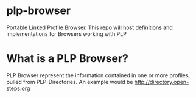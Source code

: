 plp-browser
===========

Portable Linked Profile Browser. This repo will host definitions and implementations for Browsers working with PLP 

# What is a PLP Browser?

PLP Browser represent the information contained in one or more profiles, pulled from PLP-Directories. An example would be http://directory.open-steps.org
